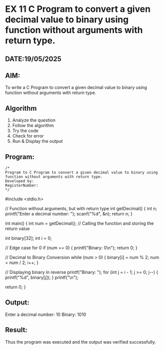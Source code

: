 # EX 11 C Program to convert a given decimal value to binary using function without arguments with return type.
## DATE:19/05/2025
## AIM:
To write a C Program to convert a given decimal value to binary using function without arguments with return type.

## Algorithm
1. Analyze the question
2. Follow the algorithm
3. Try the code
4. Check for error
5. Run & Display the output


## Program:
```
/*
Program to C Program to convert a given decimal value to binary using function without arguments with return type.
Developed by: 
RegisterNumber:  
*/
```
#include <stdio.h>

// Function without arguments, but with return type int getDecimal() { int n; printf("Enter a decimal number: "); scanf("%d", &n); return n; }

int main() { int num = getDecimal(); // Calling the function and storing the return value

int binary[32];
int i = 0;

// Edge case for 0
if (num == 0) {
    printf("Binary: 0\n");
    return 0;
}

// Decimal to Binary Conversion
while (num > 0) {
    binary[i] = num % 2;
    num = num / 2;
    i++;
}

// Displaying binary in reverse
printf("Binary: ");
for (int j = i - 1; j >= 0; j--) {
    printf("%d", binary[j]);
}
printf("\n");

return 0;
}

## Output:

Enter a decimal number: 10 Binary: 1010

## Result:
Thus the program was executed and the output was verified successfully.
